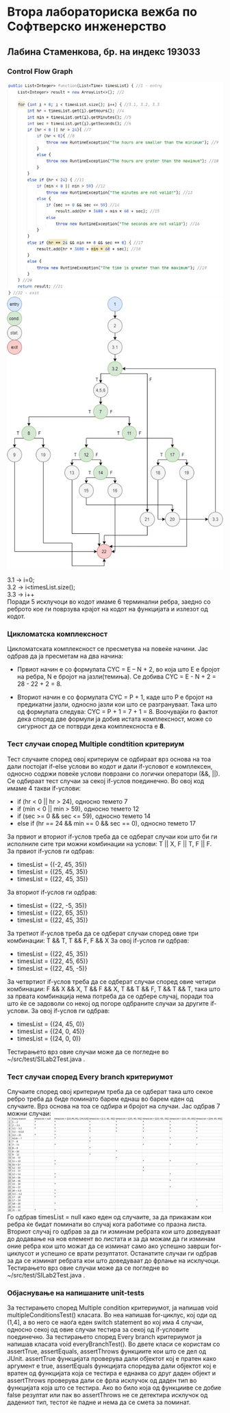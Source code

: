 # Втора лабораториска вежба по Софтверско инженерство

## Лабина Стаменкова, бр. на индекс 193033


###  Control Flow Graph
![](pictures/function.png)
![](pictures/function-cfg.png)

3.1 -> i=0; <br/>
3.2 -> i<timesList.size(); <br/>
3.3 -> i++ <br/>
Поради 5 исклучоци во кодот имаме 6 терминални ребра, заедно со реброто кое ги поврзува крајот на кодот на функцијата и излезот од кодот.


### Цикломатска комплексност
Цикломатската комплексност се пресметува на повеќе начини. Јас одбрав да ја пресметам на два начина:

- Првиот начин е со формулата CYC = E – N + 2, во која што Е е бројот на ребра,
N е бројот на јазли(темиња). Се добива CYC = E - N + 2 = 28 - 22 + 2 = 8.

- Вториот начин е со формулата CYC = P + 1, каде што P е бројот на предикатни јазли, односно јазли кои што се разгрануваат.
Така што од формулата следува: CYC = P + 1 = 7 + 1 = 8. Воочувајќи го фактот дека според две формули ја добив истата комплексност,
може со сигурност да се потврди дека комплексноста е **8**.


### Teст случаи според Multiple condtition критериум
Тест случаите според овој критериум се одбираат врз основа на тоа дали постојат if-else услови во кодот и дали if-условот е комплексен,
односно содржи повеќе услови поврзани со логички оператори (&&, ||).
Се одбираат тест случаи за секој if-услов поединечно. Во овој код имаме 4 такви if-услови:
- if (hr < 0 || hr > 24), односно темето 7 <br/>
- if (min < 0 || min > 59), односно темето 12 <br/>
- if (sec >= 0 && sec <= 59), односно темето 14 <br/>
- else if (hr == 24 && min == 0 && sec == 0), односно темето 17 <br/>

За првиот и вториот if-услов треба да се одберат случаи кои што би ги исполниле сите три можни комбинации на услови: T || X, F || T, F || F. <br/>
За првиот if-услов ги одбрав: 
- timesList = {(-2, 45, 35)}
- timesList = {(25, 45, 35)}
- timesList = {(22, 45, 35)} <br/>

За вториот if-услов ги одбрав: 
- timesList = {(22, -5, 35)}
- timesList = {(22, 65, 35)}
- timesList = {(22, 45, 35)} <br/>

За третиот if-услов треба да се одберат случаи според овие три комбинации: T && T, T && F, F && X
За овој if-услов ги одбрав:
- timesList = {(22, 45, 35)}
- timesList = {(22, 45, 65)}
- timesList = {(22, 45, -5)} <br/>

За четвртиот if-услов треба да се одберат случаи според овие четири комбинации: F && X && X, T && F && X, T && T && F, T && T && T, така што за првата комбинација нема
потреба да се одбере случај, поради тоа што ќе се задоволи со некој од погоре одбраните случаи за другите if-услови.
За овој if-услов ги одбрав:
- timesList = {(24, 45, 0)}
- timesList = {(24, 0, 45)}
- timesList = {(24, 0, 0)} <br/>

Тестирањето врз овие случаи може да се погледне во ~/src/test/SILab2Test.java .


### Тест случаи според Every branch критериумот
Случаите според овој критериум треба да се одберат така што секое ребро треба да биде поминато барем еднаш во барем еден од случаите. Врз основа на тоа се одбира и бројот
на случаи. Јас одбрав 7 можни случаи:
![](pictures/every-branch.png)
Го одбрав timesList = null како еден од случаите, за да прикажам кои ребра ќе бидат поминати во случај кога работиме со празна листа. Вториот случај го одбрав за да ги изминам 
ребрата кои што доведуваат до додавање на нов елемент во листата и за да можам да ги изминам оние ребра кои што можат да се изминат само ако успешно заврши for-циклусот и
успешно се врати резултатот. Останатите случаи ги одбрав за да се изминат ребрата кои што доведуваат до фрлање на исклучоци. 
Тестирањето врз овие случаи може да се погледне во ~/src/test/SILab2Test.java .


### Објаснување на напишаните unit-tests
За тестирањето според Multiple condition критериумот, ја напишав void multipleConditionsTest() класата. Во неа напишав for-циклус, кој оди од (1,4], а во него се наоѓа еден
switch statement во кој има 4 случаи, односно секој од овие случаи тестира за секој од if-условите поединечно. За тестирањето според Еvery branch критериумот ја напишав класата
void everyBranchTest().
Во двете класи се користам со assertTrue, assertEquals, assertThrows функциите кои што се дел од JUnit. assertTrue функцијата проверува дали објектот кој е пратен како аргумент
е true, assertEquals функцијата споредува дали објектот кој е вратен од функцијата која се тестира е еднаква со друг даден објект и assertThrows проверува дали се фрла
исклучок од даден тип во функцијата која што се тестира. Ако во било која од функцииве се добие false резултат или пак во assertThrows не се детектира исклучок од дадениот тип,
тестот ќе падне и нема да се смета за поминат.





